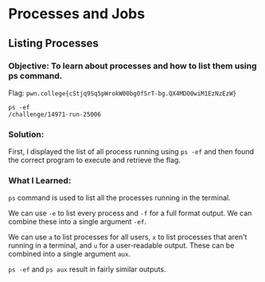# Processes and Jobs
## Listing Processes

### Objective: To learn about processes and how to list them using ps command.

Flag: `pwn.college{cStjq9Sq5pWrokW00bg0fSrT-bg.QX4MDO0wiM1EzNzEzW}`

```
ps -ef
/challenge/14971-run-25006
```

### Solution:

First, I displayed the list of all process running using `ps -ef` and then found the correct program to execute and retrieve the flag.

### What I Learned: 

`ps` command is used to list all the processes running in the terminal.

We can use `-e` to list every process and `-f` for a full format output. We can combine these into a single argument `-ef`.

We can use `a` to list processes for all users, `x` to list processes that aren't running in a terminal, and `u` for a user-readable output. These can be combined into a single argument `aux`.

`ps -ef` and `ps aux` result in fairly similar outputs.
